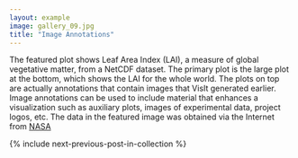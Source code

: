 ```yaml
---
layout: example
image: gallery_09.jpg
title: "Image Annotations"
---
```

The featured plot shows Leaf Area Index (LAI), a measure of global
vegetative matter, from a NetCDF dataset. The primary plot is the
large plot at the bottom, which shows the LAI for the whole world.
The plots on top are actually annotations that contain images that
VisIt generated earlier. Image annotations can be used to include
material that enhances a visualization such as auxiliary plots,
images of experimental data, project logos, etc. The data in the
featured image was obtained via the Internet from
[NASA](http://www.nasa.gov/)

{% include next-previous-post-in-collection %}
